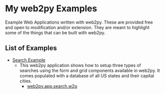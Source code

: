 My web2py Examples
==================

Example Web Applications written with web2py. These are provided free and open to modification and/or extension. They are meant to highlight some of the things that can be built with web2py.

List of Examples
----------------
  - [Search Example](http://www.kevinpatrickwestropp.org/searchexample/)
    - This web2py application shows how to setup three types of searches using the form and grid components available in web2py. It comes populated with a database of all US states and their capital cities. 
      - [web2py.app.search.w2p]()

